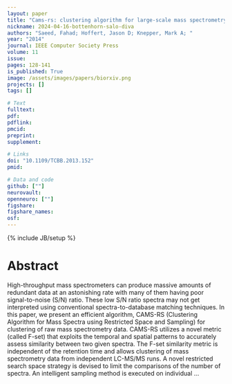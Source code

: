 ```yaml
---
layout: paper
title: "Cams-rs: clustering algorithm for large-scale mass spectrometry data using restricted search space and intelligent random sampling"
nickname: 2024-04-16-bottenhorn-salo-diva
authors: "Saeed, Fahad; Hoffert, Jason D; Knepper, Mark A; "
year: "2014"
journal: IEEE Computer Society Press
volume: 11
issue:
pages: 128-141
is_published: True
image: /assets/images/papers/biorxiv.png
projects: []
tags: []

# Text
fulltext:
pdf:
pdflink:
pmcid:
preprint: 
supplement:

# Links
doi: "10.1109/TCBB.2013.152"
pmid:

# Data and code
github: [""]
neurovault:
openneuro: [""]
figshare:
figshare_names:
osf:
---
```

{% include JB/setup %}

# Abstract

High-throughput mass spectrometers can produce massive amounts of redundant data at an astonishing rate with many of them having poor signal-to-noise (S/N) ratio. These low S/N ratio spectra may not get interpreted using conventional spectra-to-database matching techniques. In this paper, we present an efficient algorithm, CAMS-RS (Clustering Algorithm for Mass Spectra using Restricted Space and Sampling) for clustering of raw mass spectrometry data. CAMS-RS utilizes a novel metric (called F-set) that exploits the temporal and spatial patterns to accurately assess similarity between two given spectra. The F-set similarity metric is independent of the retention time and allows clustering of mass spectrometry data from independent LC-MS/MS runs. A novel restricted search space strategy is devised to limit the comparisons of the number of spectra. An intelligent sampling method is executed on individual …

